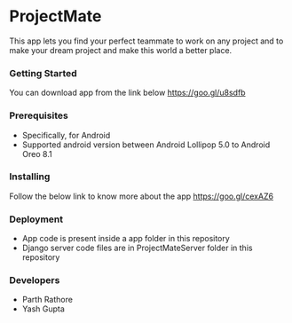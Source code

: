 # ProjectMate
This app lets you find your perfect teammate to work on any project and to make your dream project and make this world a better place.

### Getting Started
You can download app from the link below
https://goo.gl/u8sdfb
### Prerequisites
 - Specifically, for Android 
 - Supported android version between Android Lollipop 5.0 to Android Oreo 8.1
### Installing 
Follow the below link to know more about the app
https://goo.gl/cexAZ6
### Deployment
 - App code is present inside a app folder in this repository
 - Django server code files are in ProjectMateServer folder in this repository
### Developers
 - Parth Rathore
 - Yash Gupta







